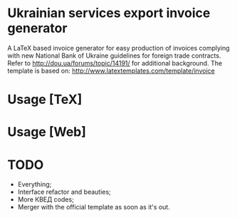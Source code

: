 # Ukrainian services export invoice generator
A LaTeX based invoice generator for easy production of invoices complying with
new National Bank of Ukraine guidelines for foreign trade contracts. Refer to
http://dou.ua/forums/topic/14191/ for additional background. The template is
based on: http://www.latextemplates.com/template/invoice

# Usage [TeX]

# Usage [Web]

# TODO
* Everything;
* Interface refactor and beauties;
* More КВЕД codes;
* Merger with the official template as soon as it's out.
